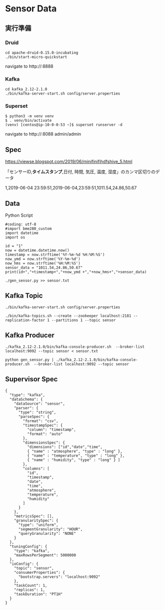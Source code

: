 # Sensor Data

## 実行準備

### Druid
```
cd apache-druid-0.15.0-incubating
./bin/start-micro-quickstart 
```

navigate to http://<host>:8888

### Kafka
```
cd kafka_2.12-2.1.0
./bin/kafka-server-start.sh config/server.properties
```
### Superset
```
$ python3 -m venv venv
$ . venv/bin/activate
(venv) [centos@ip-10-0-0-53 ~]$ superset runserver -d
```
navigate to http://<host>:8088
admin/admin

## Spec
https://viewse.blogspot.com/2019/06/minifinifihdfshive_5.html


「センサーID,**タイムスタンプ**,日付, 時間, 気圧, 温度, 湿度」のカンマ区切りのデータ

1,2019-06-04 23:59:51,2019-06-04,23:59:51,1011.54,24.86,50.67

## Data
Python Script
```
#coding: utf-8
#import bme280_custom
import datetime
import os

id = "1"
now = datetime.datetime.now()
timestamp = now.strftime('%Y-%m-%d %H:%M:%S')
now_ymd = now.strftime('%Y-%m-%d')
now_hms = now.strftime('%H:%M:%S')
sensor_data = "1011.54,24.86,50.67"
print(id+","+timestamp+","+now_ymd +","+now_hms+","+sensor_data)
```

```
./gen_sensor.py >> sensor.txt 
```

## Kafka Topic

```
./bin/kafka-server-start.sh config/server.properties

./bin/kafka-topics.sh --create --zookeeper localhost:2181 --replication-factor 1 --partitions 1 --topic sensor

```

## Kafka Producer

```
./kafka_2.12-2.1.0/bin/kafka-console-producer.sh  --broker-list localhost:9092 --topic sensor < sensor.txt
```
```
python gen_sensor.py | ./kafka_2.12-2.1.0/bin/kafka-console-producer.sh  --broker-list localhost:9092 --topic sensor
```
## Supervisor Spec
```
{
  "type": "kafka",
  "dataSchema": {
    "dataSource": "sensor",
    "parser": {
      "type": "string",
      "parseSpec": {
        "format": "csv",
        "timestampSpec": {
          "column": "timestamp",
          "format": "auto"
        },
        "dimensionsSpec": {
          "dimensions": ["id","date","time",
          { "name" : "atmosphere", "type" : "long" },
          { "name" : "temperature", "type" : "long" },
          { "name" : "humidity", "type" : "long" } ]
        },
        "columns": [
          "id",
          "timestamp",
          "date",
          "time",
          "atmosphere",
          "temperature",
          "humidity"
        ]
      }
    },
    "metricsSpec": [],
    "granularitySpec": {
      "type": "uniform",
      "segmentGranularity": "HOUR",
      "queryGranularity": "NONE"
    }
  },
  "tuningConfig": {
    "type": "kafka",
    "maxRowsPerSegment": 5000000
  },
  "ioConfig": {
    "topic": "sensor",
    "consumerProperties": {
      "bootstrap.servers": "localhost:9092"
    },
    "taskCount": 1,
    "replicas": 1,
    "taskDuration": "PT1H"
  }
}

```
